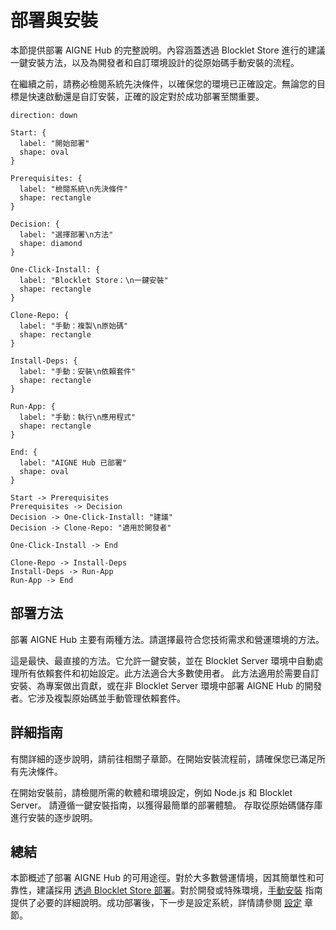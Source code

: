 # 部署與安裝

本節提供部署 AIGNE Hub 的完整說明。內容涵蓋透過 Blocklet Store 進行的建議一鍵安裝方法，以及為開發者和自訂環境設計的從原始碼手動安裝的流程。

在繼續之前，請務必檢閱系統先決條件，以確保您的環境已正確設定。無論您的目標是快速啟動還是自訂安裝，正確的設定對於成功部署至關重要。

```d2
direction: down

Start: {
  label: "開始部署"
  shape: oval
}

Prerequisites: {
  label: "檢閱系統\n先決條件"
  shape: rectangle
}

Decision: {
  label: "選擇部署\n方法"
  shape: diamond
}

One-Click-Install: {
  label: "Blocklet Store：\n一鍵安裝"
  shape: rectangle
}

Clone-Repo: {
  label: "手動：複製\n原始碼"
  shape: rectangle
}

Install-Deps: {
  label: "手動：安裝\n依賴套件"
  shape: rectangle
}

Run-App: {
  label: "手動：執行\n應用程式"
  shape: rectangle
}

End: {
  label: "AIGNE Hub 已部署"
  shape: oval
}

Start -> Prerequisites
Prerequisites -> Decision
Decision -> One-Click-Install: "建議"
Decision -> Clone-Repo: "適用於開發者"

One-Click-Install -> End

Clone-Repo -> Install-Deps
Install-Deps -> Run-App
Run-App -> End

```

## 部署方法

部署 AIGNE Hub 主要有兩種方法。請選擇最符合您技術需求和營運環境的方法。

<x-cards data-columns="2">
  <x-card data-title="透過 Blocklet Store 部署 (建議)" data-icon="lucide:store">
    這是最快、最直接的方法。它允許一鍵安裝，並在 Blocklet Server 環境中自動處理所有依賴套件和初始設定。此方法適合大多數使用者。
  </x-card>
  <x-card data-title="從原始碼手動安裝" data-icon="lucide:file-code-2">
    此方法適用於需要自訂安裝、為專案做出貢獻，或在非 Blocklet Server 環境中部署 AIGNE Hub 的開發者。它涉及複製原始碼並手動管理依賴套件。
  </x-card>
</x-cards>

## 詳細指南

有關詳細的逐步說明，請前往相關子章節。在開始安裝流程前，請確保您已滿足所有先決條件。

<x-cards data-columns="1">
  <x-card data-title="先決條件" data-icon="lucide:clipboard-list" data-href="/deployment-and-installation/prerequisites" data-horizontal="true">
    在開始安裝前，請檢閱所需的軟體和環境設定，例如 Node.js 和 Blocklet Server。
  </x-card>
  <x-card data-title="透過 Blocklet Store 部署" data-icon="lucide:rocket" data-href="/deployment-and-installation/blocklet-store" data-horizontal="true">
    請遵循一鍵安裝指南，以獲得最簡單的部署體驗。
  </x-card>
  <x-card data-title="手動安裝" data-icon="lucide:terminal" data-href="/deployment-and-installation/manual-installation" data-horizontal="true">
    存取從原始碼儲存庫進行安裝的逐步說明。
  </x-card>
</x-cards>

## 總結

本節概述了部署 AIGNE Hub 的可用途徑。對於大多數營運情境，因其簡單性和可靠性，建議採用 [透過 Blocklet Store 部署](./deployment-and-installation-blocklet-store.md)。對於開發或特殊環境，[手動安裝](./deployment-and-installation-manual-installation.md) 指南提供了必要的詳細說明。成功部署後，下一步是設定系統，詳情請參閱 [設定](./configuration.md) 章節。